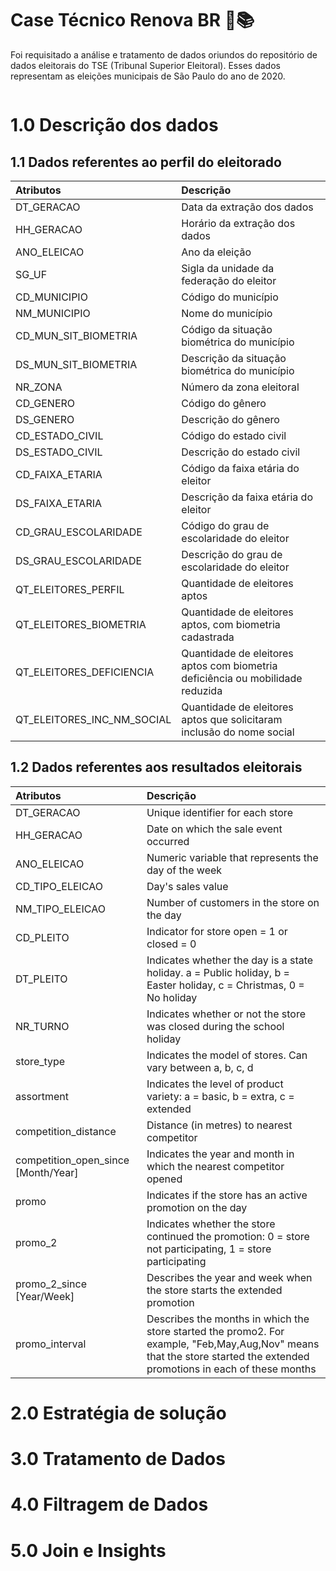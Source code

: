 # Case Técnico Renova BR 🔎📚
Foi requisitado a análise e tratamento de dados oriundos do repositório de dados eleitorais do TSE (Tribunal Superior Eleitoral). Esses dados representam as eleições municipais de São Paulo do ano de 2020.

![]()

# 1.0 Descrição dos dados

## 1.1 Dados referentes ao perfil do eleitorado

| Atributos                          | Descrição                                                                                                                                             |
| :-------------------------------- | :---------------------------------------------------------------------------------------------------------------------------------------------------- |
| DT_GERACAO                             | Data da extração dos dados |
| HH_GERACAO | Horário da extração dos dados |
| ANO_ELEICAO | Ano da eleição |
| SG_UF | Sigla da unidade da federação do eleitor |
| CD_MUNICIPIO | Código do município |
| NM_MUNICIPIO | Nome do município |
| CD_MUN_SIT_BIOMETRIA | Código da situação biométrica do município  |
| DS_MUN_SIT_BIOMETRIA                     | Descrição da situação biométrica do município |
| NR_ZONA | Número da zona eleitoral |
| CD_GENERO | Código do gênero |
| DS_GENERO | Descrição do gênero |
| CD_ESTADO_CIVIL | Código do estado civil |
| DS_ESTADO_CIVIL | Descrição do estado civil |
| CD_FAIXA_ETARIA                            | Código da faixa etária do eleitor |
| DS_FAIXA_ETARIA | Descrição da faixa etária do eleitor |
| CD_GRAU_ESCOLARIDADE | Código do grau de escolaridade do eleitor |
| DS_GRAU_ESCOLARIDADE | Descrição do grau de escolaridade do eleitor |
| QT_ELEITORES_PERFIL | Quantidade de eleitores aptos |
| QT_ELEITORES_BIOMETRIA                            | Quantidade de eleitores aptos, com biometria cadastrada |
| QT_ELEITORES_DEFICIENCIA | Quantidade de eleitores aptos com biometria deficiência ou mobilidade reduzida  |
| QT_ELEITORES_INC_NM_SOCIAL | Quantidade de eleitores aptos que solicitaram inclusão do nome social |

## 1.2 Dados referentes aos resultados eleitorais

| Atributos                          | Descrição                                                                                                                                             |
| :-------------------------------- | :---------------------------------------------------------------------------------------------------------------------------------------------------- |
| DT_GERACAO                             | Unique identifier for each store |
| HH_GERACAO | Date on which the sale event occurred |
| ANO_ELEICAO | Numeric variable that represents the day of the week |
| CD_TIPO_ELEICAO | Day's sales value |
| NM_TIPO_ELEICAO | Number of customers in the store on the day |
| CD_PLEITO | Indicator for store open = 1 or closed = 0 |
| DT_PLEITO | Indicates whether the day is a state holiday. a = Public holiday, b = Easter holiday, c = Christmas, 0 = No holiday |
| NR_TURNO                     | Indicates whether or not the store was closed during the school holiday |
| store_type | Indicates the model of stores. Can vary between a, b, c, d |
| assortment | Indicates the level of product variety: a = basic, b = extra, c = extended |
| competition_distance | Distance (in metres) to nearest competitor |
| competition_open_since [Month/Year] | Indicates the year and month in which the nearest competitor opened |
| promo | Indicates if the store has an active promotion on the day | 
| promo_2                            | Indicates whether the store continued the promotion: 0 = store not participating, 1 = store participating |
| promo_2_since [Year/Week] | Describes the year and week when the store starts the extended promotion |
| promo_interval | Describes the months in which the store started the promo2. For example, "Feb,May,Aug,Nov" means that the store started the extended promotions in each of these months |

# 2.0 Estratégia de solução

# 3.0 Tratamento de Dados

# 4.0 Filtragem de Dados

# 5.0 Join e Insights
